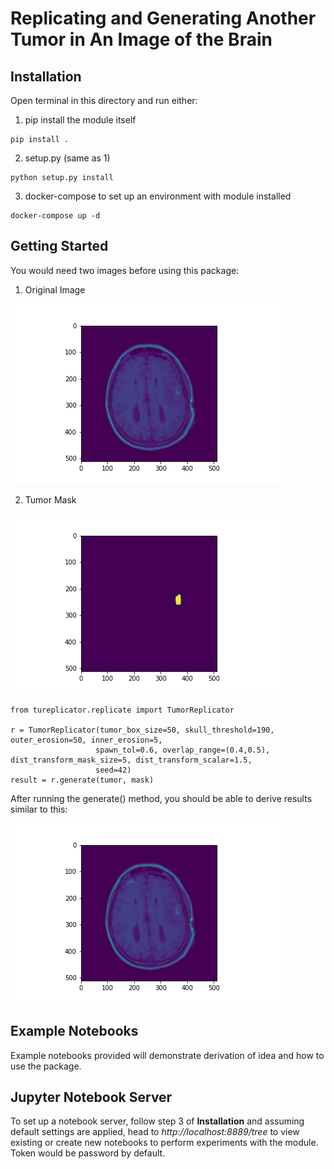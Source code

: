 # Replicating and Generating Another Tumor in An Image of the Brain

## Installation
Open terminal in this directory and run either:
1. pip install the module itself
```
pip install .
```
2. setup.py (same as 1)
```
python setup.py install
```
3. docker-compose to set up an environment with module installed
```
docker-compose up -d
```

## Getting Started

You would need two images before using this package:

1. Original Image

![plot](./doc_images/tumor.png)

2. Tumor Mask

![plot](./doc_images/mask.png)

```
from tureplicator.replicate import TumorReplicator

r = TumorReplicator(tumor_box_size=50, skull_threshold=190, outer_erosion=50, inner_erosion=5,
                   spawn_tol=0.6, overlap_range=(0.4,0.5), dist_transform_mask_size=5, dist_transform_scalar=1.5,
                   seed=42)
result = r.generate(tumor, mask)
```

After running the generate() method, you should be able to derive results similar to this:

![plot](./doc_images/result.png)

## Example Notebooks

Example notebooks provided will demonstrate derivation of idea and how to use the package.

## Jupyter Notebook Server
To set up a notebook server, follow step 3 of **Installation** and assuming default settings are applied, head to *http://localhost:8889/tree* to view existing or create new notebooks to perform experiments with the module. Token would be password by default.